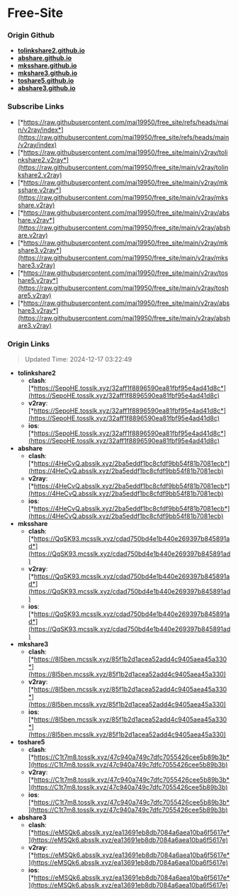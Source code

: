 # Free-Site

### Origin Github

- [**tolinkshare2.github.io**](https://github.com/tolinkshare2/tolinkshare2.github.io)
- [**abshare.github.io**](https://github.com/abshare/abshare.github.io)
- [**mksshare.github.io**](https://github.com/mksshare/mksshare.github.io)
- [**mkshare3.github.io**](https://github.com/mkshare3/mkshare3.github.io)
- [**toshare5.github.io**](https://github.com/toshare5/toshare5.github.io)
- [**abshare3.github.io**](https://github.com/abshare3/abshare3.github.io)

### Subscribe Links

- [*https://raw.githubusercontent.com/mai19950/free_site/refs/heads/main/v2ray/index*](https://raw.githubusercontent.com/mai19950/free_site/refs/heads/main/v2ray/index)
- [*https://raw.githubusercontent.com/mai19950/free_site/main/v2ray/tolinkshare2.v2ray*](https://raw.githubusercontent.com/mai19950/free_site/main/v2ray/tolinkshare2.v2ray)
- [*https://raw.githubusercontent.com/mai19950/free_site/main/v2ray/mksshare.v2ray*](https://raw.githubusercontent.com/mai19950/free_site/main/v2ray/mksshare.v2ray)
- [*https://raw.githubusercontent.com/mai19950/free_site/main/v2ray/abshare.v2ray*](https://raw.githubusercontent.com/mai19950/free_site/main/v2ray/abshare.v2ray)
- [*https://raw.githubusercontent.com/mai19950/free_site/main/v2ray/mkshare3.v2ray*](https://raw.githubusercontent.com/mai19950/free_site/main/v2ray/mkshare3.v2ray)
- [*https://raw.githubusercontent.com/mai19950/free_site/main/v2ray/toshare5.v2ray*](https://raw.githubusercontent.com/mai19950/free_site/main/v2ray/toshare5.v2ray)
- [*https://raw.githubusercontent.com/mai19950/free_site/main/v2ray/abshare3.v2ray*](https://raw.githubusercontent.com/mai19950/free_site/main/v2ray/abshare3.v2ray)

### Origin Links

> Updated Time: 2024-12-17 03:22:49

- **tolinkshare2**
  - **clash**: [*https://SepoHE.tosslk.xyz/32aff1f8896590ea81fbf95e4ad41d8c*](https://SepoHE.tosslk.xyz/32aff1f8896590ea81fbf95e4ad41d8c)
  - **v2ray**: [*https://SepoHE.tosslk.xyz/32aff1f8896590ea81fbf95e4ad41d8c*](https://SepoHE.tosslk.xyz/32aff1f8896590ea81fbf95e4ad41d8c)
  - **ios**: [*https://SepoHE.tosslk.xyz/32aff1f8896590ea81fbf95e4ad41d8c*](https://SepoHE.tosslk.xyz/32aff1f8896590ea81fbf95e4ad41d8c)
- **abshare**
  - **clash**: [*https://4HeCvQ.absslk.xyz/2ba5eddf1bc8cfdf9bb54f81b7081ecb*](https://4HeCvQ.absslk.xyz/2ba5eddf1bc8cfdf9bb54f81b7081ecb)
  - **v2ray**: [*https://4HeCvQ.absslk.xyz/2ba5eddf1bc8cfdf9bb54f81b7081ecb*](https://4HeCvQ.absslk.xyz/2ba5eddf1bc8cfdf9bb54f81b7081ecb)
  - **ios**: [*https://4HeCvQ.absslk.xyz/2ba5eddf1bc8cfdf9bb54f81b7081ecb*](https://4HeCvQ.absslk.xyz/2ba5eddf1bc8cfdf9bb54f81b7081ecb)
- **mksshare**
  - **clash**: [*https://QqSK93.mcsslk.xyz/cdad750bd4e1b440e269397b845891ad*](https://QqSK93.mcsslk.xyz/cdad750bd4e1b440e269397b845891ad)
  - **v2ray**: [*https://QqSK93.mcsslk.xyz/cdad750bd4e1b440e269397b845891ad*](https://QqSK93.mcsslk.xyz/cdad750bd4e1b440e269397b845891ad)
  - **ios**: [*https://QqSK93.mcsslk.xyz/cdad750bd4e1b440e269397b845891ad*](https://QqSK93.mcsslk.xyz/cdad750bd4e1b440e269397b845891ad)
- **mkshare3**
  - **clash**: [*https://8l5ben.mcsslk.xyz/85f1b2d1acea52add4c9405aea45a330*](https://8l5ben.mcsslk.xyz/85f1b2d1acea52add4c9405aea45a330)
  - **v2ray**: [*https://8l5ben.mcsslk.xyz/85f1b2d1acea52add4c9405aea45a330*](https://8l5ben.mcsslk.xyz/85f1b2d1acea52add4c9405aea45a330)
  - **ios**: [*https://8l5ben.mcsslk.xyz/85f1b2d1acea52add4c9405aea45a330*](https://8l5ben.mcsslk.xyz/85f1b2d1acea52add4c9405aea45a330)
- **toshare5**
  - **clash**: [*https://C1t7m8.tosslk.xyz/47c940a749c7dfc7055426cee5b89b3b*](https://C1t7m8.tosslk.xyz/47c940a749c7dfc7055426cee5b89b3b)
  - **v2ray**: [*https://C1t7m8.tosslk.xyz/47c940a749c7dfc7055426cee5b89b3b*](https://C1t7m8.tosslk.xyz/47c940a749c7dfc7055426cee5b89b3b)
  - **ios**: [*https://C1t7m8.tosslk.xyz/47c940a749c7dfc7055426cee5b89b3b*](https://C1t7m8.tosslk.xyz/47c940a749c7dfc7055426cee5b89b3b)
- **abshare3**
  - **clash**: [*https://eMSQk6.absslk.xyz/ea13691eb8db7084a6aea10ba6f5617e*](https://eMSQk6.absslk.xyz/ea13691eb8db7084a6aea10ba6f5617e)
  - **v2ray**: [*https://eMSQk6.absslk.xyz/ea13691eb8db7084a6aea10ba6f5617e*](https://eMSQk6.absslk.xyz/ea13691eb8db7084a6aea10ba6f5617e)
  - **ios**: [*https://eMSQk6.absslk.xyz/ea13691eb8db7084a6aea10ba6f5617e*](https://eMSQk6.absslk.xyz/ea13691eb8db7084a6aea10ba6f5617e)

